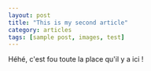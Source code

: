 ```yaml
---
layout: post
title: "This is my second article"
category: articles
tags: [sample post, images, test]
---
```

Héhé, c'est fou toute la place qu'il y a ici !
